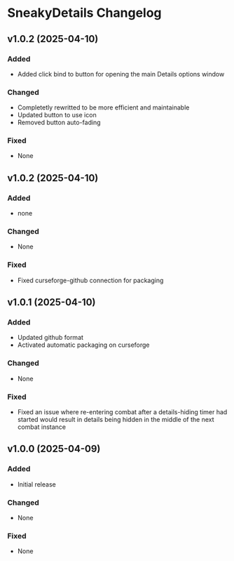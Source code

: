 # SneakyDetails Changelog

## v1.0.2 (2025-04-10)
### Added
- Added click bind to button for opening the main Details options window

### Changed
- Completetly rewritted to be more efficient and maintainable
- Updated button to use icon
- Removed button auto-fading

### Fixed
- None

## v1.0.2 (2025-04-10)
### Added
- none

### Changed
- None

### Fixed
- Fixed curseforge-github connection for packaging

## v1.0.1 (2025-04-10)
### Added
- Updated github format
- Activated automatic packaging on curseforge

### Changed
- None

### Fixed
- Fixed an issue where re-entering combat after a details-hiding timer had started would result in details being hidden in the middle of the next combat instance

## v1.0.0 (2025-04-09)
### Added
- Initial release

### Changed
- None

### Fixed
- None